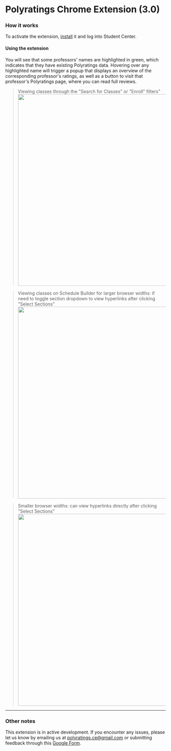 # Polyratings Chrome Extension (3.0)

### How it works

To activate the extension, [install](https://chrome.google.com/webstore/detail/Polyratings/pliinobghndmnnjenolmokefjacnmdpo?hl=en&authuser=1) it and log into Student Center.

#### Using the extension

You will see that some professors' names are highlighted in green, which indicates that they have existing Polyratings data. Hovering over any highlighted name will trigger a popup that displays an overview of the corresponding professor's ratings, as well as a button to visit that professor's Polyratings page, where you can read full reviews.

> Viewing classes through the "Search for Classes" or "Enroll" filters"
> <img src="https://github.com/adellevo/polyratings/blob/main/images/sc.png" width="600">

> Viewing classes on Schedule Builder for larger browser widths: if need to toggle section dropdown to view hyperlinks after clicking "Select Sections"
> <img src="https://github.com/adellevo/polyratings/blob/main/images/lbw-sb.png" width="600">

> Smaller browser widths: can view hyperlinks directly after clicking "Select Sections"
> <img src="https://github.com/adellevo/polyratings/blob/main/images/sbw-sb.png" width="600">

---

### Other notes

This extension is in active development. If you encounter any issues, please let us know by emailing us at polyratings.ce@gmail.com or submitting feedback through this [Google Form](https://forms.gle/BE3mTCXdY2LNYvLB6).
